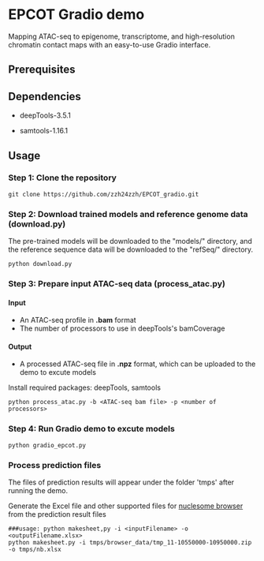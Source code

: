 # EPCOT Gradio demo


Mapping ATAC-seq to epigenome, transcriptome, and high-resolution chromatin contact maps with an easy-to-use Gradio interface.

## Prerequisites



## Dependencies

* deepTools-3.5.1

* samtools-1.16.1

## Usage

### Step 1: Clone the repository

```
git clone https://github.com/zzh24zzh/EPCOT_gradio.git
```

### Step 2: Download trained models and reference genome data (download.py)

The pre-trained models will be downloaded to the "models/" directory, and the reference sequence data will be downloaded to the "refSeq/" directory. 
```
python download.py
```


### Step 3: Prepare input ATAC-seq data (process_atac.py)
#### Input
* An ATAC-seq profile in **.bam** format
* The number of processors to use in deepTools's bamCoverage

#### Output
* A processed ATAC-seq file in **.npz** format, which can be uploaded to the demo to excute models


Install required packages: deepTools, samtools
```
python process_atac.py -b <ATAC-seq bam file> -p <number of processors>
```



### Step 4: Run Gradio demo to excute models

```
python gradio_epcot.py
```


### Process prediction files
The files of prediction results will appear under the folder 'tmps' after running the demo.

Generate the Excel file and other supported files for [nuclesome browser](https://github.com/nucleome/nucleserver) from the prediction result files
```
###usage: python makesheet,py -i <inputFilename> -o <outputFilename.xlsx>
python makesheet.py -i tmps/browser_data/tmp_11-10550000-10950000.zip -o tmps/nb.xlsx
```
